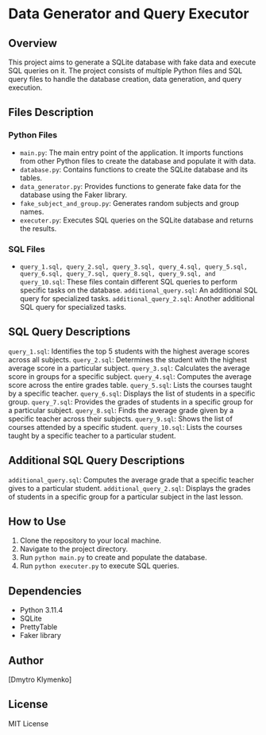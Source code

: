 # Data Generator and Query Executor

## Overview

This project aims to generate a SQLite database with fake data and execute SQL queries on it. The project consists of multiple Python files and SQL query files to handle the database creation, data generation, and query execution.

## Files Description

### Python Files

- `main.py`: The main entry point of the application. It imports functions from other Python files to create the database and populate it with data.
- `database.py`: Contains functions to create the SQLite database and its tables.
- `data_generator.py`: Provides functions to generate fake data for the database using the Faker library.
- `fake_subject_and_group.py`: Generates random subjects and group names.
- `executer.py`: Executes SQL queries on the SQLite database and returns the results.

### SQL Files
- `query_1.sql, query_2.sql, query_3.sql, query_4.sql, query_5.sql, query_6.sql, query_7.sql, query_8.sql, query_9.sql, and query_10.sql`: These files contain different SQL queries to perform specific tasks on the database.
`additional_query.sql`: An additional SQL query for specialized tasks.
`additional_query_2.sql`: Another additional SQL query for specialized tasks.


## SQL Query Descriptions
`query_1.sql`: Identifies the top 5 students with the highest average scores across all subjects.
`query_2.sql`: Determines the student with the highest average score in a particular subject.
`query_3.sql`: Calculates the average score in groups for a specific subject.
`query_4.sql`: Computes the average score across the entire grades table.
`query_5.sql`: Lists the courses taught by a specific teacher.
`query_6.sql`: Displays the list of students in a specific group.
`query_7.sql`: Provides the grades of students in a specific group for a particular subject.
`query_8.sql`: Finds the average grade given by a specific teacher across their subjects.
`query_9.sql`: Shows the list of courses attended by a specific student.
`query_10.sql`: Lists the courses taught by a specific teacher to a particular student.


## Additional SQL Query Descriptions
`additional_query.sql`: Computes the average grade that a specific teacher gives to a particular student.
`additional_query_2.sql`: Displays the grades of students in a specific group for a particular subject in the last lesson.


## How to Use

1. Clone the repository to your local machine.
2. Navigate to the project directory.
3. Run `python main.py` to create and populate the database.
4. Run `python executer.py` to execute SQL queries.

## Dependencies

- Python 3.11.4
- SQLite
- PrettyTable
- Faker library

## Author

[Dmytro Klymenko]

## License

MIT License
